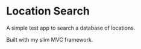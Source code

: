 # Location Search
A simple test app to search a database of locations.

Built with my slim MVC framework.
